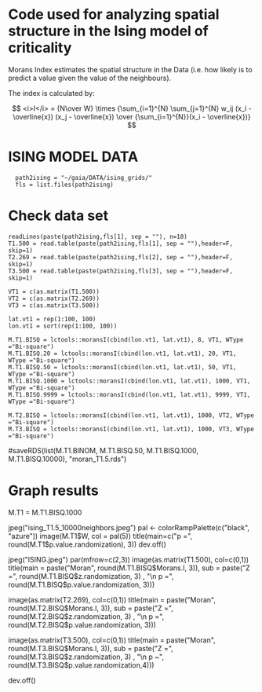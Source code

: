 # Code used for analyzing spatial structure in the Ising model of criticality

Morans Index estimates the spatial structure in the Data (i.e. how likely is to predict a value given the value of the neighbours).

The index is calculated by:

$$  <i>I</i> = {N\over W} \times {\sum_{i=1}^{N} \sum_{j=1}^{N} w_ij (x_i - \overline{x}) (x_j - \overline{x}) \over {\sum_{i=1}^{N}}(x_i - \overline{x})} $$



# ISING MODEL DATA

```
  path2ising = "~/gaia/DATA/ising_grids/"
  fls = list.files(path2ising)
```

# Check data set
```
readLines(paste(path2ising,fls[1], sep = ""), n=10)
T1.500 = read.table(paste(path2ising,fls[1], sep = ""),header=F, skip=1)
T2.269 = read.table(paste(path2ising,fls[2], sep = ""),header=F, skip=1)
T3.500 = read.table(paste(path2ising,fls[3], sep = ""),header=F, skip=1)

VT1 = c(as.matrix(T1.500))
VT2 = c(as.matrix(T2.269))
VT3 = c(as.matrix(T3.500))

lat.vt1 = rep(1:100, 100)
lon.vt1 = sort(rep(1:100, 100))

M.T1.BISQ = lctools::moransI(cbind(lon.vt1, lat.vt1), 8, VT1, WType ="Bi-square")
M.T1.BISQ.20 = lctools::moransI(cbind(lon.vt1, lat.vt1), 20, VT1, WType ="Bi-square")
M.T1.BISQ.50 = lctools::moransI(cbind(lon.vt1, lat.vt1), 50, VT1, WType ="Bi-square")
M.T1.BISQ.1000 = lctools::moransI(cbind(lon.vt1, lat.vt1), 1000, VT1, WType ="Bi-square")
M.T1.BISQ.9999 = lctools::moransI(cbind(lon.vt1, lat.vt1), 9999, VT1, WType ="Bi-square")

M.T2.BISQ = lctools::moransI(cbind(lon.vt1, lat.vt1), 1000, VT2, WType ="Bi-square")
M.T3.BISQ = lctools::moransI(cbind(lon.vt1, lat.vt1), 1000, VT3, WType ="Bi-square")
```

#saveRDS(list(M.T1.BINOM, M.T1.BISQ.50, M.T1.BISQ.1000, M.T1.BISQ.10000), "moran_T1.5.rds")

# Graph results

M.T1 = M.T1.BISQ.1000

jpeg("ising_T1.5_10000neighbors.jpeg")
pal <- colorRampPalette(c("black", "azure"))
image(M.T1$W, col = pal(5))
title(main=c("p =", round(M.T1$p.value.randomization), 3))
dev.off()

jpeg("ISING.jpeg")
par(mfrow=c(2,3))
image(as.matrix(T1.500), col=c(0,1))
title(main = paste("Moran", round(M.T1.BISQ$Morans.I, 3)),
      sub = paste("Z =", round(M.T1.BISQ$z.randomization, 3)
                  , "\n p =", round(M.T1.BISQ$p.value.randomization, 3)))

image(as.matrix(T2.269), col=c(0,1))
title(main = paste("Moran", round(M.T2.BISQ$Morans.I, 3)),
      sub = paste("Z =", round(M.T2.BISQ$z.randomization, 3)
                  , "\n p =", round(M.T2.BISQ$p.value.randomization, 3)))


image(as.matrix(T3.500), col=c(0,1))
title(main = paste("Moran", round(M.T3.BISQ$Morans.I, 3)),
      sub = paste("Z =", round(M.T3.BISQ$z.randomization, 3)
                  , "\n p ~", round(M.T3.BISQ$p.value.randomization,4)))

dev.off()
